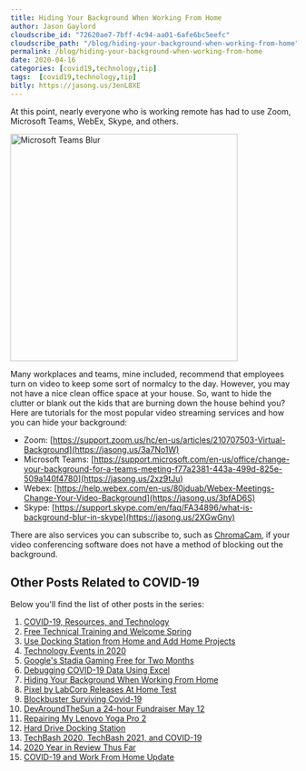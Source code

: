 ```yaml
---
title: Hiding Your Background When Working From Home
author: Jason Gaylord
cloudscribe_id: "72620ae7-7bff-4c94-aa01-6afe6bc5eefc"
cloudscribe_path: "/blog/hiding-your-background-when-working-from-home"
permalink: /blog/hiding-your-background-when-working-from-home
date: 2020-04-16
categories: [covid19,technology,tip]
tags:  [covid19,technology,tip]
bitly: https://jasong.us/3enL8XE
---
```


At this point, nearly everyone who is working remote has had to use Zoom, Microsoft Teams, WebEx, Skype, and others. 

<img src="https://cdn.jasongaylord.com/images/2020/04/16/blur.jpg" alt="Microsoft Teams Blur" style="width: 400px;" />

Many workplaces and teams, mine included, recommend that employees turn on video to keep some sort of normalcy to the day. However, you may not have a nice clean office space at your house. So, want to hide the clutter or blank out the kids that are burning down the house behind you? Here are tutorials for the most popular video streaming services and how you can hide your background:

- Zoom: [https://support.zoom.us/hc/en-us/articles/210707503-Virtual-Background](https://jasong.us/3a7No1W)
- Microsoft Teams: [https://support.microsoft.com/en-us/office/change-your-background-for-a-teams-meeting-f77a2381-443a-499d-825e-509a140f4780](https://jasong.us/2xz9tJu)
- Webex: [https://help.webex.com/en-us/80jduab/Webex-Meetings-Change-Your-Video-Background](https://jasong.us/3bfAD6S)
- Skype: [https://support.skype.com/en/faq/FA34896/what-is-background-blur-in-skype](https://jasong.us/2XGwGny)

There are also services you can subscribe to, such as [ChromaCam](https://jasong.us/2RJ1oss), if your video conferencing software does not have a method of blocking out the background.

## Other Posts Related to COVID-19
Below you'll find the list of other posts in the series:

1. [COVID-19, Resources, and Technology](https://jasong.us/2wgSBqo)
2. [Free Technical Training and Welcome Spring](https://jasong.us/2XeHw3W)
3. [Use Docking Station from Home and Add Home Projects](https://jasong.us/3bRuoWK)
4. [Technology Events in 2020](https://jasong.us/2wvKshS)
5. [Google's Stadia Gaming Free for Two Months](https://jasong.us/2ySyXSR)
6. [Debugging COVID-19 Data Using Excel](https://jasong.us/2K5BhHV)
7. [Hiding Your Background When Working From Home](https://jasong.us/3enL8XE)
8. [Pixel by LabCorp Releases At Home Test](https://jasong.us/2xVsplI)
9. [Blockbuster Surviving Covid-19](https://jasong.us/2YduAvE)
10. [DevAroundTheSun a 24-hour Fundraiser May 12](https://jasong.us/2VWxxzm)
11. [Repairing My Lenovo Yoga Pro 2](https://jasong.us/370OTzb)
12. [Hard Drive Docking Station](https://jasong.us/3clW9GH)
13. [TechBash 2020, TechBash 2021, and COVID-19](https://jasong.us/37lAkGe)
14. [2020 Year in Review Thus Far](https://jasong.us/3ghednP)
15. [COVID-19 and Work From Home Update](https://jasong.us/32YszWI)